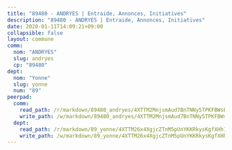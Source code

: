 ```yaml
---
title: "89480 - ANDRYES | Entraide, Annonces, Initiatives"
description: "89480 - ANDRYES | Entraide, Annonces, Initiatives"
date: 2020-01-11T14:09:21+09:00
collapsible: false
layout: commune
comm:
  nom: "ANDRYES"
  slug: andryes
  cp: "89480"
dept:
  nom: "Yonne"
  slug: yonne
  num: "89"
peerpad:
  comm:
    read_path: /r/markdown/89480_andryes/4XTTM2MnjsmAud7BnTNNy5TPKFBWsBuYSasVGRc47pcrZqXCA
    write_path: /w/markdown/89480_andryes/4XTTM2MnjsmAud7BnTNNy5TPKFBWsBuYSasVGRc47pcrZqXCA-K3TgV8Dp7whBn7LR72vdBJwGzGRxgJkpXxfsBE1uFWhNerTGEUwdzsdLzLt73BTc6EUtJkZ2fioZHR5dYbaiD9jzYXp3huNvXb9SKPb6aCP3wmB6BRR1rLewTMtVMCde5zF6hyMg
  dept:
    read_path: /r/markdown/89_yonne/4XTTM26x4XgjcZTnM5pUnYKKRkysKgfXHh1wiigoPHqn9LDKB
    write_path: /w/markdown/89_yonne/4XTTM26x4XgjcZTnM5pUnYKKRkysKgfXHh1wiigoPHqn9LDKB-K3TgU4xaMVqzoRnPJNyddApuMoWvJyHL35bzooauYvdhG3MLg3ikjpoueq9BDtqVP4hJBQxpPxix2gohzXyST9tZPnEkyXpDMdHiAFpx7EU6e8WgvFk7NPsBQepM8o13bG9dyqq7
---
```


